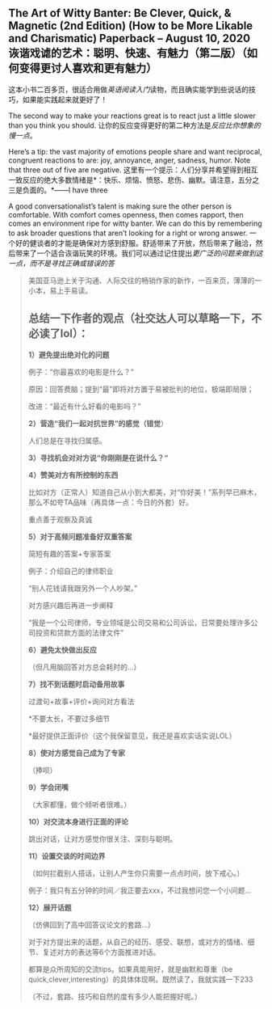 ## The Art of Witty Banter: Be Clever, Quick, & Magnetic (2nd Edition) (How to be More Likable and Charismatic) Paperback – August 10, 2020 诙谐戏谑的艺术：聪明、快速、有魅力（第二版）（如何变得更讨人喜欢和更有魅力）

这本小书二百多页，很适合用做*英语阅读入门*读物，而且确实能学到些说话的技巧，如果能实践起来就更好了！

The second way to make your reactions great is to react just a little slower than you think you should.
让你的反应变得更好的第二种方法是*反应比你想象的慢一点*。



Here’s a tip: the vast majority of emotions people share and want reciprocal, congruent reactions to are: joy, annoyance, anger, sadness, humor. Note that three out of five are negative.
这里有一个提示：人们分享并希望得到相互一致反应的绝大多数情绪是*：快乐、烦恼、愤怒、悲伤、幽默。请注意，五分之三是负面的。*——I have three



A good conversationalist’s talent is making sure the other person is comfortable. With comfort comes openness, then comes rapport, then comes an environment ripe for witty banter. We can do this by remembering to ask broader questions that aren’t looking for a right or wrong answer.
一个好的健谈者的才能是确保对方感到舒服。舒适带来了开放，然后带来了融洽，然后带来了一个适合诙谐玩笑的环境。我们可以通过记住提出*更广泛的问题来做到这一点，而不是寻找正确或错误的答*

> 美国亚马逊上关于沟通、人际交往的畅销作家的新作，一百来页，薄薄的一小本，易上手易读。
>
> ## 总结一下作者的观点（社交达人可以草略一下，不必读了lol）：
>
>   **1）避免提出绝对化的问题**
>
> 例子：“你最喜欢的电影是什么？”
>
> 原因：回答费脑；提到“最”即将对方置于易被批判的地位，极端即局限；
>
> 改进：“最近有什么好看的电影吗？”
>
> **2）营造“我们一起对抗世界”的感觉（错觉**）
>
> 人们总是在寻找归属感。
>
> **3）寻找机会对对方说“你刚刚是在说什么？“**
>
> **4）赞美对方有所控制的东西**
>
> 比如对方（正常人）知道自己从小到大都美，对“你好美！”系列早已麻木，那么不如夸TA品味（再具体一点：今日的外套）好。
>
> 重点善于观察及真诚
>
> **5）对于高频问题准备好双重答案**
>
> 简短有趣的答案+专家答案
>
> 例子：介绍自己的律师职业
>
> “别人花钱请我跟另外一个人吵架。”
>
> 对方感兴趣后再进一步阐释
>
> “我是一个公司律师，专业领域是公司交易和公司诉讼，日常要处理许多公司投资和贷款方面的法律文件”
>
> **6）避免太快做出反应**
>
> （但凡用脑回答对方总会耗时的...）
>
> **7）找不到话题时启动备用故事**
>
> 过渡句+故事+评价+询问对方看法
>
> *不要太长，不要过多细节
>
> *最好提供正面评价（这个我保留意见，我还是喜欢实话实说LOL）
>
> **8）使对方感觉自己成为了专家**
>
> （捧呗）
>
> **9）学会闭嘴**
>
> （大家都懂，做个倾听者很难。）
>
> **10）对交流本身进行正面的评论**
>
> 跳出对话，让对方感觉你很关注、深刻与聪明。
>
> **11）设置交谈的时间边界**
>
> （如何拦截别人搭话，让别人产生你只需要一点点时间，放下戒心。）
>
> 例子：我只有五分钟的时间／我正要去xxx，不过我想问您一个小问题...
>
> **12）展开话题**
>
> （仿佛回到了高中回答议论文的套路...）
>
> 对于对方提出来的话题，从自己的经历、感受、联想，或对方的情绪、细节、复述对方的表达等6个方面推进对话。
>
> 都算是众所周知的交流tips。如果真能用好，就是幽默和尊重（be quick,clever,interesting）的具体体现啊。既然读了，我就实践一下233
>
> （不过，套路、技巧和自然的度有多少人能把握好呢。）